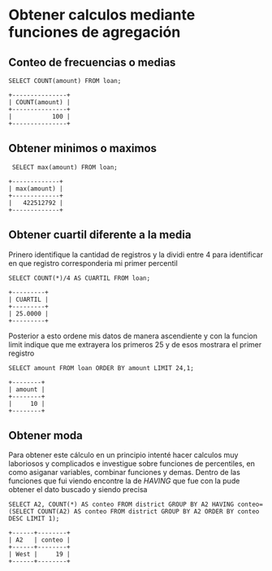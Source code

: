 # Obtener calculos mediante funciones de agregación

## Conteo de frecuencias o medias

```mysql
SELECT COUNT(amount) FROM loan;

+---------------+
| COUNT(amount) |
+---------------+
|           100 |
+---------------+
```

## Obtener minimos o maximos

```mysql
 SELECT max(amount) FROM loan;

+-------------+
| max(amount) |
+-------------+
|   422512792 |
+-------------+
```

## Obtener cuartil diferente a la media

Prinero identifique la cantidad de registros y la dividi entre 4 para identificar en que registro corresponderia mi primer percentil 

```mysql
SELECT COUNT(*)/4 AS CUARTIL FROM loan;

+---------+
| CUARTIL |
+---------+
| 25.0000 |
+---------+
```

Posterior a esto ordene mis datos de manera ascendiente y con la funcion limit indique que me extrayera los primeros 25 y de esos mostrara el primer registro 

```mysql
SELECT amount FROM loan ORDER BY amount LIMIT 24,1;

+--------+
| amount |
+--------+
|     10 |
+--------+
```

## Obtener moda

Para obtener este cálculo en un principio intenté hacer calculos muy laboriosos y complicados e investigue sobre funciones de percentiles, en como asiganar variables, combinar funciones y demas. Dentro de las funciones que fui viendo encontre la de *HAVING* que fue con la pude obtener el dato buscado y siendo precisa

```mysql
SELECT A2, COUNT(*) AS conteo FROM district GROUP BY A2 HAVING conteo=(SELECT COUNT(A2) AS conteo FROM district GROUP BY A2 ORDER BY conteo DESC LIMIT 1);

+------+--------+
| A2   | conteo |
+------+--------+
| West |     19 |
+------+--------+
```